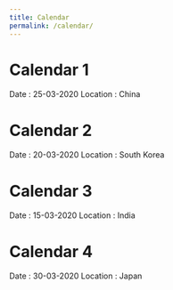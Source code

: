 ```yaml
---
title: Calendar
permalink: /calendar/
---
```

# Calendar 1
Date : 25-03-2020
Location : China
# Calendar 2
Date : 20-03-2020
Location : South Korea
# Calendar 3
Date : 15-03-2020
Location : India
# Calendar 4
Date : 30-03-2020
Location : Japan
